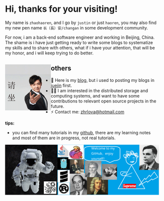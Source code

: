 # Hi, thanks for your visiting!

My name is `zhaohaoren`, and I go by `justin` or just `haoren`, you may also find my new pen name `长（長）安/changan` in some development community. 

For now, i am a back-end software engineer and working in Beijing, China. The shame is i have just getting ready to write some blogs to systematize my skills and to share with others, what if i have your attention, that will be my honor, and i will keep trying to do better.


## others <img align="left" width="150" height="150" src="https://github.com/zhaohaoren/zhaohaoren/blob/master/zhaohaoren/01.gif?raw=true">

- 👋 Here is my [blog](http://www.zhaohaoren.top/), but i used to posting my blogs in [juejin](https://juejin.im/user/2814346130104173/posts) first.
- ✍🏾 I am interested in the distributed storage and computing systems, and want to have some contributions to relevant open source projects in the future.
- ⚡ Contact me: zhrlova@hotmail.com  

**tips:**

- you can find many tutorials in my [github](https://github.com/zhaohaoren), there are my learning notes and most of them are in progress, not real tutorials.

<img src="https://github.com/zhaohaoren/zhaohaoren/blob/master/gh-header-image-cropped.png?raw=true" alt="hi there!">





